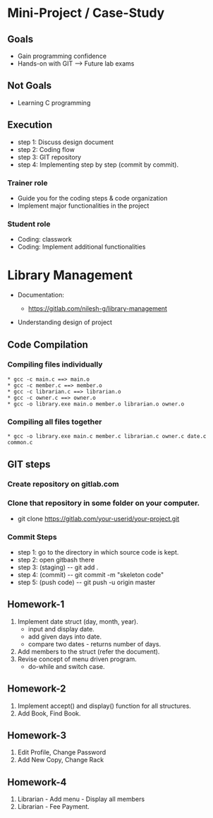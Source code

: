 # Mini-Project / Case-Study

## Goals
* Gain programming confidence
* Hands-on with GIT --> Future lab exams

## Not Goals
* Learning C programming

## Execution
* step 1: Discuss design document
* step 2: Coding flow
* step 3: GIT repository
* step 4: Implementing step by step (commit by commit).

### Trainer role
* Guide you for the coding steps & code organization
* Implement major functionalities in the project

### Student role
* Coding: classwork
* Coding: Implement additional functionalities

# Library Management

* Documentation:
	* https://gitlab.com/nilesh-g/library-management

* Understanding design of project


## Code Compilation

### Compiling files individually
	* gcc -c main.c ==> main.o
	* gcc -c member.c ==> member.o
	* gcc -c librarian.c ==> librarian.o
	* gcc -c owner.c ==> owner.o
	* gcc -o library.exe main.o member.o librarian.o owner.o

### Compiling all files together
	* gcc -o library.exe main.c member.c librarian.c owner.c date.c common.c

## GIT steps

### Create repository on gitlab.com

### Clone that repository in some folder on your computer.
* git clone https://gitlab.com/your-userid/your-project.git

### Commit Steps
* step 1: go to the directory in which source code is kept.
* step 2: open gitbash there
* step 3: (staging) -- git add .
* step 4: (commit) -- git commit -m "skeleton code"
* step 5: (push code) -- git push -u origin master

## Homework-1
1. Implement date struct (day, month, year).
	* input and display date.
	* add given days into date.
	* compare two dates - returns number of days.
2. Add members to the struct (refer the document).
3. Revise concept of menu driven program.
	* do-while and switch case.

## Homework-2
1. Implement accept() and display() function for all structures.
2. Add Book, Find Book.

## Homework-3
1. Edit Profile, Change Password
2. Add New Copy, Change Rack

## Homework-4
1. Librarian - Add menu - Display all members
2. Librarian - Fee Payment.


